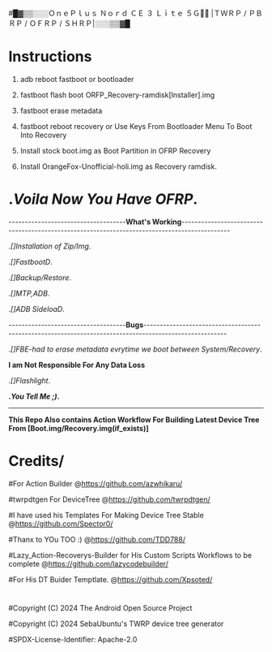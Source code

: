 #
#█▓▒▒░░░ＯｎｅＰｌｕｓ Ｎｏｒｄ ＣＥ ３ Ｌｉｔｅ ５Ｇ🦴🐾
|ＴＷＲＰ / ＰＢＲＰ / ＯＦＲＰ / ＳＨＲＰ|░░░▒▒▓█
#
# **Instructions**

1. adb reboot fastboot or bootloader
   
2. fastboot flash boot ORFP_Recovery-ramdisk[Installer].img
 
3. fastboot erase metadata
   
4. fastboot reboot recovery or Use Keys From Bootloader Menu To Boot Into Recovery
 
5. Install stock boot.img as Boot Partition in OFRP Recovery
 
6. Install OrangeFox-Unofficial-holi.img as Recovery ramdisk.
    

# **._Voila Now You Have OFRP_.**
------------------------------------**What's Working**---------------------------------------------------------------------------------------------

._[]Installation of Zip/Img_.

._[]FastbootD_.

._[]Backup/Restore_.

._[]MTP,ADB_.

._[]ADB SideloaD_.

------------------------------------**Bugs**-------------------------------------------------------------------------------------------------------

._[]FBE-had to erase metadata evrytime we boot between System/Recovery_.

**I am Not Responsible For Any Data Loss**

._[]Flashlight_.

**._You Tell Me ;)_.**

---------------------------------------------------------------------------------------------------------------------------------------------------
**This Repo Also contains Action Workflow For Building Latest Device Tree From [Boot.img/Recovery.img(if_exists)]**

# Credits/

#For Action Builder @https://github.com/azwhikaru/

#twrpdtgen For DeviceTree @https://github.com/twrpdtgen/

#I have used his Templates For Making Device Tree Stable @https://github.com/Spector0/

#Thanx  to YOu TOO :) @https://github.com/TDD788/

#Lazy_Action-Recoverys-Builder for His Custom Scripts Workflows to be complete @https://github.com/lazycodebuilder/

#For His DT Buider Temptlate. @https://github.com/Xpsoted/

#
#Copyright (C) 2024 The Android Open Source Project

#Copyright (C) 2024 SebaUbuntu's TWRP device tree generator

#SPDX-License-Identifier: Apache-2.0
#
